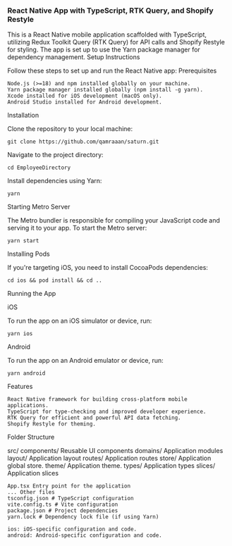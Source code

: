 ### React Native App with TypeScript, RTK Query, and Shopify Restyle

This is a React Native mobile application scaffolded with TypeScript, utilizing Redux Toolkit Query (RTK Query) for API calls and Shopify Restyle for styling. The app is set up to use the Yarn package manager for dependency management.
Setup Instructions

Follow these steps to set up and run the React Native app:
Prerequisites
    
    Node.js (>=18) and npm installed globally on your machine.
    Yarn package manager installed globally (npm install -g yarn).
    Xcode installed for iOS development (macOS only).
    Android Studio installed for Android development.

Installation

  Clone the repository to your local machine:

    git clone https://github.com/qamraaan/saturn.git

Navigate to the project directory:


    cd EmployeeDirectory

Install dependencies using Yarn:


    yarn

Starting Metro Server

The Metro bundler is responsible for compiling your JavaScript code and serving it to your app. To start the Metro server:


    yarn start

Installing Pods

If you're targeting iOS, you need to install CocoaPods dependencies:

    cd ios && pod install && cd ..

Running the App

iOS

To run the app on an iOS simulator or device, run:

    yarn ios

Android

To run the app on an Android emulator or device, run:


    yarn android

Features

    React Native framework for building cross-platform mobile applications.
    TypeScript for type-checking and improved developer experience.
    RTK Query for efficient and powerful API data fetching.
    Shopify Restyle for theming.

Folder Structure

src/
    components/ Reusable UI components
    domains/ Application modules
    layout/ Application layout
    routes/ Application routes
    store/ Application global store.
    theme/ Application theme.
    types/ Application types
    slices/ Application slices
    
    App.tsx Entry point for the application
    ... Other files
    tsconfig.json # TypeScript configuration
    vite.config.ts # Vite configuration
    package.json # Project dependencies
    yarn.lock # Dependency lock file (if using Yarn)

    ios: iOS-specific configuration and code.
    android: Android-specific configuration and code.
